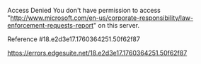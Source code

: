 Access Denied
You don't have permission to access "http://www.microsoft.com/en-us/corporate-responsibility/law-enforcement-requests-report" on this server.

Reference #18.e2d3e17.1760364251.50f62f87

https://errors.edgesuite.net/18.e2d3e17.1760364251.50f62f87